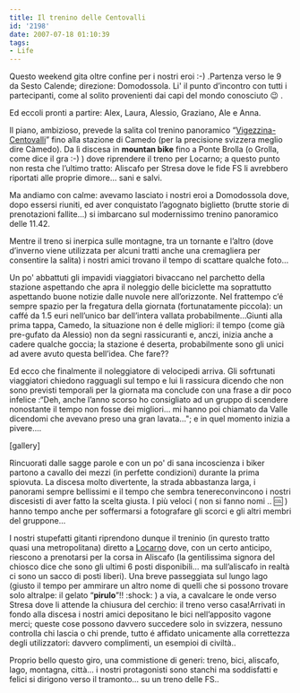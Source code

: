 ```yaml
---
title: Il trenino delle Centovalli
id: '2198'
date: 2007-07-18 01:10:39
tags:
- Life
---
```


Questo weekend gita oltre confine per i nostri eroi :-) .Partenza verso le 9 da Sesto Calende; direzione: Domodossola. Li' il punto d’incontro con tutti i partecipanti, come al solito provenienti dai capi del mondo conosciuto 😉 .

Ed eccoli pronti a partire: Alex, Laura, Alessio, Graziano, Ale e Anna.

Il piano, ambizioso, prevede la salita col trenino panoramico “[Vigezzina-Centovalli](http://www.centovalli.ch/ "Centovalli")” fino alla stazione di Camedo (per la precisione svizzera meglio dire Càmedo). Da lì discesa in **mountan bike** fino a Ponte Brolla (o Grolla, come dice il gra :-) ) dove riprendere il treno per Locarno; a questo punto non resta che l’ultimo tratto: Aliscafo per Stresa dove le fide FS li avrebbero riportati alle proprie dimore… sani e salvi.

Ma andiamo con calme: avevamo lasciato i nostri eroi a Domodossola dove, dopo essersi riuniti, ed aver conquistato l’agognato biglietto (brutte storie di prenotazioni fallite…) si imbarcano sul modernissimo trenino panoramico delle 11.42.

Mentre il treno si inerpica sulle montagne, tra un tornante e l’altro (dove d’inverno viene utilizzata per alcuni tratti anche una cremagliera per consentire la salita) i nostri amici trovano il tempo di scattare qualche foto…

Un po' abbattuti gli impavidi viaggiatori bivaccano nel parchetto della stazione aspettando che apra il noleggio delle biciclette ma soprattutto aspettando buone notizie dalle nuvole nere all’orizzonte. Nel frattempo c’é sempre spazio per la fregatura della giornata (fortunatamente piccola): un caffé da 1.5 euri nell’unico bar dell’intera vallata probabilmente…Giunti alla prima tappa, Camedo, la situazione non é delle migliori: il tempo (come già pre-gufato da Alessio) non da segni rassicuranti e, anczi, inizia anche a cadere qualche goccia; la stazione é deserta, probabilmente sono gli unici ad avere avuto questa bell’idea. Che fare??

Ed ecco che finalmente il noleggiatore di velocipedi arriva. Gli sofrtunati viaggiatori chiedono ragguagli sul tempo e lui li rassicura dicendo che non sono previsti temporali per la giornata ma conclude con una frase a dir poco infelice :“Deh, anche l’anno scorso ho consigliato ad un gruppo di scendere nonostante il tempo non fosse dei migliori… mi hanno poi chiamato da Valle dicendomi che avevano preso una gran lavata…"; e in quel momento inizia a pivere….

\[gallery\]

Rincuorati dalle sagge parole e con un po' di sana incoscienza i biker partono a cavallo dei mezzi (in perfette condizioni) durante la prima spiovuta. La discesa molto divertente, la strada abbastanza larga, i panorami sempre bellissimi e il tempo che sembra tenereconvincono i nostri discesisti di aver fatto la scelta giusta. I più veloci ( non si fanno nomi .. 🆒 ) hanno tempo anche per soffermarsi a fotografare gli scorci e gli altri membri del gruppone…

I nostri stupefatti gitanti riprendono dunque il treninio (in quresto tratto quasi una metropolitana) diretto a [Locarno](http://www.locarno.ch "Locarno") dove, con un certo anticipo, riescono a prenotarsi per la corsa in Aliscafo (la gentilissima signora del chiosco dice che sono gli ultimi 6 posti disponibili… ma sull’aliscafo in realtà ci sono un sacco di posti liberi). Una breve passeggiata sul lungo lago (giusto il tempo per ammirare un altro nome di quelli che si possono trovare solo altralpe: il gelato “**pirulo**”!! :shock: ) a via, a cavalcare le onde verso Stresa dove li attende la chiusura del cerchio: il treno verso casa!Arrivati in fondo alla discesa i nostri amici depositano le bici nell’apposito vagone merci; queste cose possono davvero succedere solo in svizzera, nessuno controlla chi lascia o chi prende, tutto é affidato unicamente alla correttezza degli utilizzatori: davvero complimenti, un esempioi di civiltà..

Proprio bello questo giro, una commistione di generi: treno, bici, aliscafo, lago, montagna, città… i nostri protagonisti sono stanchi ma soddisfatti e felici si dirigono verso il tramonto… su un treno delle FS..